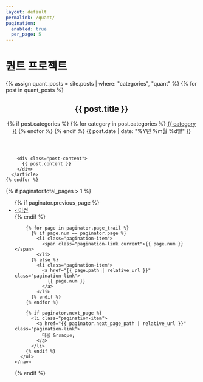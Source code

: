 ```yaml
---
layout: default
permalink: /quant/
pagination:
  enabled: true
  per_page: 5
---
```


<div class="home-page">
  <h1>퀀트 프로젝트</h1>
  
  <div class="posts">
    {% assign quant_posts = site.posts | where: "categories", "quant" %}
    {% for post in quant_posts %}
      <article class="post-preview">
        <header class="post-preview-header">
          <div class="post-title-row">
            <h2>{{ post.title }}</h2>
            {% if post.categories %}
              {% for category in post.categories %}
                <a href="/{{ category }}/" class="category-link">{{ category }}</a>
              {% endfor %}
            {% endif %}
            <time class="post-date" datetime="{{ post.date | date_to_xmlschema }}">
              {{ post.date | date: "%Y년 %m월 %d일" }}
            </time>
          </div>
        </header>
        
        <div class="post-content">
          {{ post.content }}
        </div>
      </article>
    {% endfor %}
  </div>

  <!-- 퀀트 카테고리 페이지네이션 -->
  {% if paginator.total_pages > 1 %}
    <nav class="pagination">
      <ul class="pagination-list">
        {% if paginator.previous_page %}
          <li class="pagination-item">
            <a href="{{ paginator.previous_page_path | relative_url }}" class="pagination-link">
              &lsaquo; 이전
            </a>
          </li>
        {% endif %}

        {% for page in paginator.page_trail %}
          {% if page.num == paginator.page %}
            <li class="pagination-item">
              <span class="pagination-link current">{{ page.num }}</span>
            </li>
          {% else %}
            <li class="pagination-item">
              <a href="{{ page.path | relative_url }}" class="pagination-link">
                {{ page.num }}
              </a>
            </li>
          {% endif %}
        {% endfor %}

        {% if paginator.next_page %}
          <li class="pagination-item">
            <a href="{{ paginator.next_page_path | relative_url }}" class="pagination-link">
              다음 &rsaquo;
            </a>
          </li>
        {% endif %}
      </ul>
    </nav>
  {% endif %}
</div>
